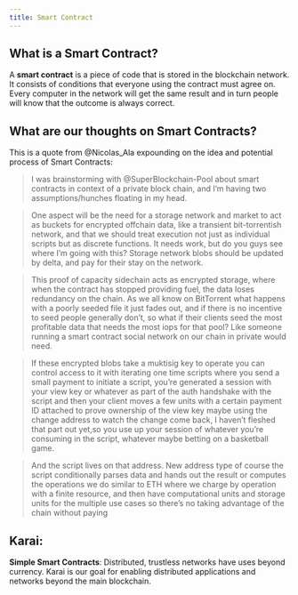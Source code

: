 ```yaml
---
title: Smart Contract
---
```


## What is a Smart Contract?
A **smart contract** is a piece of code that is stored in the blockchain network. It consists of conditions that everyone using the contract must agree on. Every computer in the network will get the same result and in turn people will know that the outcome is always correct.

## What are our thoughts on Smart Contracts?

This is a quote from @Nicolas_Ala expounding on the idea and potential process of Smart Contracts:
>I was brainstorming with @SuperBlockchain-Pool about smart contracts in context of a private block chain, and I’m having two assumptions/hunches floating in my head.

>One aspect will be the need for a storage network and market to act as buckets for encrypted offchain data, like a transient bit-torrentish network, and that we should treat execution not just as individual scripts but as discrete functions. It needs work, but do you guys see where I’m going with this? Storage network blobs should be updated by delta, and pay for their stay on the network.

>This proof of capacity sidechain acts as encrypted storage, where when the contract has stopped providing fuel, the data loses redundancy on the chain. As we all know on BitTorrent what happens with a poorly seeded file it just fades out, and if there is no incentive to seed people generally don’t, so what if their clients seed the most profitable data that needs the most iops for that pool? Like someone running a smart contract social network on our chain in private would need.

>If these encrypted blobs take a muktisig key to operate you can control access to it with iterating one time scripts where you send a small payment to initiate a script, you’re generated a session with your view key or whatever as part of the auth handshake with the script and then your client moves a few units with a certain payment ID attached to prove ownership of the view key maybe using the change address to watch the change come back, I haven’t fleshed that part out yet,so you use up your session of whatever you’re consuming in the script, whatever maybe betting on a basketball game.

>And the script lives on that address. New address type of course the script conditionally parses data and hands out the result or computes the operations we do similar to ETH where we charge by operation with a finite resource, and then have computational units and storage units for the multiple use cases so there’s no taking advantage of the chain without paying

## Karai:
**Simple Smart Contracts**:
Distributed, trustless networks have uses beyond currency. Karai is our goal for enabling distributed applications and networks beyond the main blockchain.
